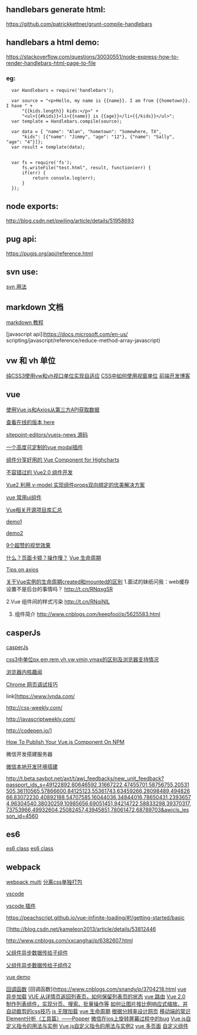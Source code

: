 ## handlebars generate html: 
 https://github.com/patrickkettner/grunt-compile-handlebars

## handlebars a html demo: 
  https://stackoverflow.com/questions/30030551/node-express-how-to-render-handlebars-html-page-to-file
  ### eg:
      var Handlebars = require('handlebars');

      var source = "<p>Hello, my name is {{name}}. I am from {{hometown}}. I have " +
          "{{kids.length}} kids:</p>" +
          "<ul>{{#kids}}<li>{{name}} is {{age}}</li>{{/kids}}</ul>";
      var template = Handlebars.compile(source);

      var data = { "name": "Alan", "hometown": "Somewhere, TX",
          "kids": [{"name": "Jimmy", "age": "12"}, {"name": "Sally", "age": "4"}]};
      var result = template(data);


      var fs = require('fs');
          fs.writeFile("test.html", result, function(err) {
          if(err) {
              return console.log(err);
          }
      });
## node exports:
  http://blog.csdn.net/pwiling/article/details/51958693 
## pug api:
  https://pugjs.org/api/reference.html
## svn use:

  [svn 用法](https://www.codelast.com/%E5%8E%9F%E5%88%9B-linux%E5%91%BD%E4%BB%A4%E8%A1%8C%E4%B8%8B%E4%BD%BF%E7%94%A8svn%E5%92%8Cgit%E7%9A%84%E4%B8%80%E4%BA%9B%E7%94%A8%E6%B3%95%E6%80%BB%E7%BB%93/)

## markdown 文档

  [markdown 教程](http://www.jianshu.com/p/1e402922ee32/)

  [javascript api](https://docs.microsoft.com/en-us/
  scripting/javascript/reference/reduce-method-array-javascript)

## vw 和 vh 单位
[纯CSS3使用vw和vh视口单位实现自适应](http://caibaojian.com/vw-vh.html)
[CSS中如何使用视窗单位](https://www.w3cplus.com/css/simplify-your-stylesheets-with-the-magical-css-viewport-units.html)
[前端开发博客](http://caibaojian.com/fe-daily-20170823.html)
## vue

[使用Vue.js和Axios从第三方API获取数据](http://caibaojian.com/fetching-data-with-vue-js.html)

[查看在线的版本 here](http://vuejs-news.herokuapp.com/)

[sitepoint-editors/vuejs-news 源码](https://github.com/sitepoint-editors/vuejs-news/blob/master/index.html)

[一个高度可定制的vue modal插件](https://github.com/shaodahong/dahong/issues/10)

[组件分享好用的 Vue Component for Highcharts](https://juejin.im/entry/58f9c515570c350058cc10e8?utm_medium=hao.caibaojian.com&utm_source=hao.caibaojian.com)

[不容错过的 Vue2.0 组件开发](http://hao.caibaojian.com/29008.html)

[Vue2 利用 v-model 实现组件props双向绑定的优美解决方案](https://segmentfault.com/a/1190000008662112)

[vue 常用ui组件](http://blog.csdn.net/zgrkaka/article/details/53897202)

[Vue相关开源项目库汇总](https://github.com/opendigg/awesome-github-vue#Demo%E7%A4%BA%E4%BE%8B)

[demo1](https://github.com/xiaotuni/vue2-demo)

[demo2](https://github.com/halfrost/vue-objccn)

[9个超赞的视觉效果](http://www.zcfy.cc/article/html-css-and-javascript-10-awesome-codepens-to-inspire-you-4101.html?t=new)

[什么？页面卡顿？操作慢？](https://juejin.im/entry/59a67ef06fb9a024903aba71?utm_source=weixinqun&utm_medium=fe)
[Vue 生命周期](http://www.imooc.com/article/16117)

[Tips on axios](http://www.jianshu.com/p/e1525c0ec159)

[关于Vue实例的生命周期created和mounted的区别](https://segmentfault.com/a/1190000008570622)
1.面试的妹纸问我：web缓存设置不是后台的事情吗？
http://t.cn/RNqxgSR

2.Vue 组件间的样式污染
http://t.cn/RNqiNlL

3. 组件简介
  http://www.cnblogs.com/keepfool/p/5625583.html

## casperJs

[casperJs](http://casperjs.org/)

[ css3中单位px,em,rem,vh,vw,vmin,vmax的区别及浏览器支持情况](http://blog.csdn.net/jyy_12/article/details/42557241)

[浏览器内核趣闻](http://www.jianshu.com/p/94abc5f88e11)

[Chrome 网页调试技巧](http://www.jianshu.com/p/2a3e3f0b562b)

link[https://www.lynda.com/

http://css-weekly.com/

http://javascriptweekly.com/

http://codepen.io/]

[How To Publish Your Vue.js Component On NPM](https://vuejsdevelopers.com/2017/07/31/vue-component-publish-npm/)

微信开发搭建服务器  

[微信本地开发环境搭建](http://www.jianshu.com/p/3dea103e9579)

http://t.beta.saybot.net/axt/t/awj_feedbacks/new_unit_feedback?passport_ids_s=49122892,60646592,31667222,47455701,58756755,20531505,36110565,57866600,84125123,55361743,63459266,28098489,49482666,83072230,40892188,54707585,16044036,34844016,78650431,23936574,96304540,38030259,10985656,69051451,94214722,58833298,39370317,73753966,49932604,25082457,43945851,78061472,68789703&awjcls_lesson_id=4560


## es6

[es6 class](https://developer.mozilla.org/zh-CN/docs/Web/JavaScript/Reference/Classes)
[es6 class](https://wohugb.gitbooks.io/ecmascript-6/content/docs/class.html)

## webpack
[webpack multi](http://www.cnblogs.com/sloong/p/5689162.html)
[分离css单独打包](http://www.jianshu.com/p/439764e3eff2)

[vscode](https://jingyan.baidu.com/article/2f9b480d890faa41cb6cc208.html)

[vscode 插件](https://github.com/varHarrie/Dawn-Blossoms/issues/10)

https://peachscript.github.io/vue-infinite-loading/#!/getting-started/basic


[]http://blog.csdn.net/kameleon2013/article/details/53812446

http://www.cnblogs.com/xxcanghai/p/6382607.html

[父组件异步数据传给子组件](http://www.jb51.net/article/117447.htm)

[父组件异步数据传给子组件2](http://www.jianshu.com/p/ddf876a9eb07)

[vue demo](https://github.com/hzzly/xyy-vue)

[回调函数](http://www.html-js.com/article/Sexy-Javascript-understand-the-callback-function-with-the-use-of-Javascript-in)
[回调函数](https://www.cnblogs.com/snandy/p/3704218.html
[vue 异步加载](http://blog.csdn.net/lucky_lxg/article/details/67638115)
[VUE 从详情页返回列表页，如何保留列表页的状态](http://cnodejs.org/topic/590c47ae3504ce1c2ac458cb)
[vue 路由](https://www.cnblogs.com/SamWeb/p/6610733.html)
[Vue 2.0 制作列表组件，实现分页、搜索、批量操作等](http://blog.csdn.net/sinat_17775997/article/details/54943822)
[如何让图片按比例响应式缩放、并自动裁剪的css技巧](http://blog.csdn.net/oulihong123/article/details/54601030)
[js 无限加载](https://www.cnblogs.com/w-wanglei/p/5863387.html)
[vue 生命周期](http://aicoder.com/vue/preview/all.html)
[根据分辨率设计网页](http://www.cnblogs.com/lyzg/p/4877277.html)
[移动端的常识](http://www.cnblogs.com/PeunZhang/p/3407453.html)
[Element分析（工具篇）——Popper](http://www.jianshu.com/p/859a75a98270)
[微信在ios上旋转屏幕过程中的bug](http://www.jianshu.com/p/a5c7d084fe9c)
[Vue.js自定义指令的用法与实例](https://www.cnblogs.com/kidney/p/6296304.html)
[Vue.js自定义指令的用法与实例2](http://www.jianshu.com/p/c2bef47439ab)
[vue 多页面](http://blog.csdn.net/Tank_in_the_street/article/details/73732801)
[自定义组件](http://blog.csdn.net/Lucky_LXG/article/details/67634128)
